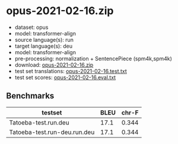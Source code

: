 # opus-2021-02-16.zip

* dataset: opus
* model: transformer-align
* source language(s): run
* target language(s): deu
* model: transformer-align
* pre-processing: normalization + SentencePiece (spm4k,spm4k)
* download: [opus-2021-02-16.zip](https://object.pouta.csc.fi/Tatoeba-MT-models/run-deu/opus-2021-02-16.zip)
* test set translations: [opus-2021-02-16.test.txt](https://object.pouta.csc.fi/Tatoeba-MT-models/run-deu/opus-2021-02-16.test.txt)
* test set scores: [opus-2021-02-16.eval.txt](https://object.pouta.csc.fi/Tatoeba-MT-models/run-deu/opus-2021-02-16.eval.txt)

## Benchmarks

| testset               | BLEU  | chr-F |
|-----------------------|-------|-------|
| Tatoeba-test.run.deu 	| 17.1 	| 0.344 |
| Tatoeba-test.run-deu.run.deu 	| 17.1 	| 0.344 |

